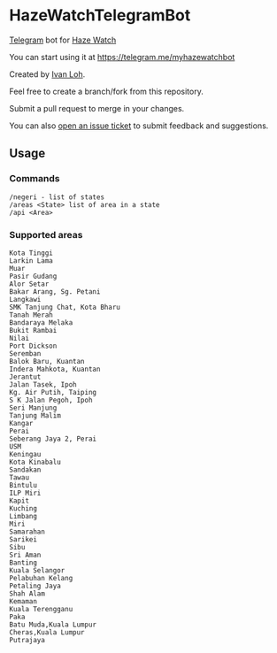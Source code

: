 # HazeWatchTelegramBot

[Telegram](http://telegram.me) bot for [Haze Watch](http://hazewatchapp.com)

You can start using it at https://telegram.me/myhazewatchbot

Created by [Ivan Loh](https://github.com/ivan-loh).

Feel free to create a branch/fork from this repository. 

Submit a pull request to merge in your changes.

You can also [open an issue ticket](https://github.com/HazeWatchApp/HazeWatchTelegramBot/issues) to submit feedback and suggestions.

## Usage

### Commands

```
/negeri - list of states
/areas <State> list of area in a state
/api <Area>
```

### Supported areas

```
Kota Tinggi	 	 	 	 
Larkin Lama	 	 	 
Muar	 	 
Pasir Gudang	 	 
Alor Setar	 	 
Bakar Arang, Sg. Petani	 
Langkawi
SMK Tanjung Chat, Kota Bharu	 	 	 
Tanah Merah 	 	 
Bandaraya Melaka	 	 
Bukit Rambai	 	 
Nilai 	 
Port Dickson	 	 
Seremban	 	 	 
Balok Baru, Kuantan 	 	 
Indera Mahkota, Kuantan 	 	 	 
Jerantut	 	 	 
Jalan Tasek, Ipoh	 	 
Kg. Air Putih, Taiping 	 	 	 
S K Jalan Pegoh, Ipoh 	 	 	 
Seri Manjung 	 	 	 
Tanjung Malim	 	 	 	 
Kangar 	 	 	 
Perai	 	 	 	 
Seberang Jaya 2, Perai	 	 	 	 
USM 	 	 	 
Keningau	 	 	 	 
Kota Kinabalu 	 	 	 
Sandakan	 	 	 	 
Tawau	 	 	 	 
Bintulu	 	 	 	 
ILP Miri	 	 	 	 
Kapit 	 	 	 
Kuching	 	 	 	 
Limbang	 	 	 	 
Miri	 	 	 	 
Samarahan	 	 	 	 
Sarikei 	 	 	 	 
Sibu	 	 	 	 
Sri Aman	 	 	 	 
Banting	 	 	 	 
Kuala Selangor	 	 	 	 
Pelabuhan Kelang	 	 	 	 
Petaling Jaya	 	 	 	 
Shah Alam	 	 	 	 
Kemaman		 	 	 	 
Kuala Terengganu	 	 	 	 
Paka	 	 	 	 
Batu Muda,Kuala Lumpur 	 	 	 	 
Cheras,Kuala Lumpur	 	 	 	 
Putrajaya
```
